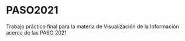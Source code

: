 # PASO2021
Trabajo práctico final para la materia de Visualización de la Información acerca de las PASO 2021
